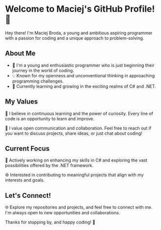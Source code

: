 # Welcome to Maciej's GitHub Profile! 👋

Hey there! I'm Maciej Broda, a young and ambitious aspiring programmer with a passion for coding and a unique approach to problem-solving.

## About Me

- 🚀 I'm a young and enthusiastic programmer who is just beginning their journey in the world of coding.
- 💡 Known for my openness and unconventional thinking in approaching programming challenges.
- 🌱 Currently learning and growing in the exciting realms of C# and .NET.

## My Values

🌟 I believe in continuous learning and the power of curiosity. Every line of code is an opportunity to learn and improve.

💬 I value open communication and collaboration. Feel free to reach out if you want to discuss projects, share ideas, or just chat about coding!

## Current Focus

🎯 Actively working on enhancing my skills in C# and exploring the vast possibilities offered by the .NET framework.

⚙️ Interested in contributing to meaningful projects that align with my interests and goals.

## Let's Connect!

🌐 Explore my repositories and projects, and feel free to connect with me. I'm always open to new opportunities and collaborations.

Thanks for stopping by, and happy coding! 🚀

